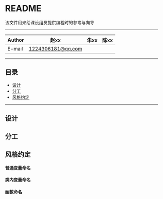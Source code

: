 README
===========================
该文件用来给课设组员提供编程时的参考与向导

****

|Author|赵xx|朱xx|陈xx
|---|---|---|---
|E-mail|1224306181@qq.com||

****

## 目录
* [设计](#设计)
* [分工](#分工)
* [风格约定](#风格约定)

****

## 设计

## 分工

## 风格约定
#### 普通变量命名
#### 类内变量命名
#### 函数命名
